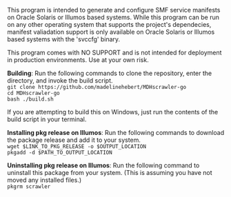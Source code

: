 
This program is intended to generate and configure SMF service manifests on Oracle Solaris or Illumos based systems.
While this program can be run on any other operating system that supports the project's dependecies, manifest valiadation support is
only available on Oracle Solaris or Illumos based systems with the 'svccfg' binary.

This program comes with NO SUPPORT and is not intended for deployment in production environments. Use at your own risk.

**Building**: Run the following commands to clone the repository, enter the directory, and invoke the build script.
<br />`git clone https://github.com/madelinehebert/MDHscrawler-go`
<br />`cd MDHscrawler-go`
<br />`bash ./build.sh`

If you are attempting to build this on Windows, just run the contents of the build script in your terminal.

**Installing pkg release on Illumos**: Run the following commands to download the package release and add it to your system.
<br /> `wget $LINK_TO_PKG_RELEASE -o $OUTPUT_LOCATION`
<br /> `pkgadd -d $PATH_TO_OUTPUT_LOCATION`

**Uninstalling pkg release on Illumos**: Run the following command to uninstall this package from your system. (This is assuming you have not moved any installed files.)
<br /> `pkgrm scrawler`
